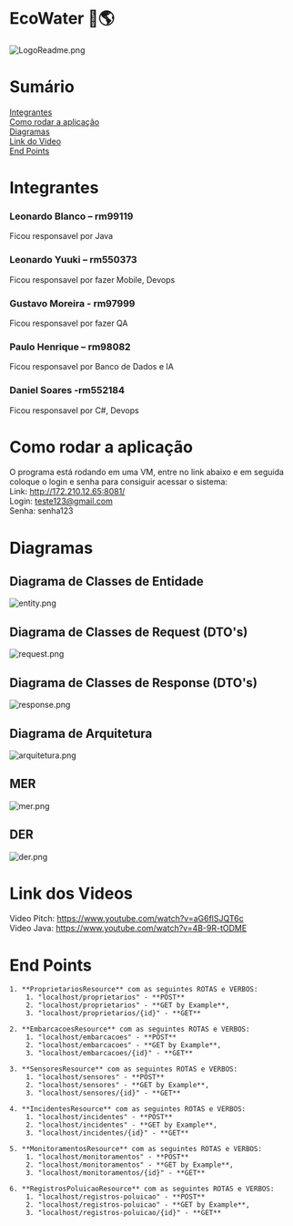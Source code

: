 # EcoWater 🚢🌎
![LogoReadme.png](documentacao%2FLogo%2FLogoReadme.png)

# Sumário
[Integrantes](#integrantes)  
[Como rodar a aplicação](#como-rodar-a-aplicação)  
[Diagramas](#diagramas)  
[Link do Video](#link-do-video)    
[End Points](#end-points)   

# Integrantes

### Leonardo Blanco – rm99119
Ficou responsavel por Java

### Leonardo Yuuki – rm550373
Ficou responsavel por fazer Mobile, Devops

### Gustavo Moreira - rm97999
Ficou responsavel por fazer QA

### Paulo Henrique – rm98082
Ficou responsavel por Banco de Dados e IA

### Daniel Soares -rm552184
Ficou responsavel por C#, Devops

# Como rodar a aplicação
O programa está rodando em uma VM, entre no link abaixo e em seguida coloque o login e senha para consiguir acessar o sistema:   
Link: http://172.210.12.65:8081/  
Login: teste123@gmail.com  
Senha: senha123

# Diagramas

## Diagrama de Classes de Entidade
![entity.png](documentacao%2Fdiagramas-classes%2Fentity.png)

## Diagrama de Classes de Request (DTO's)
![request.png](documentacao%2Fdiagramas-classes%2Frequest.png)

## Diagrama de Classes de Response (DTO's)
![response.png](documentacao%2Fdiagramas-classes%2Fresponse.png)

## Diagrama de Arquitetura
![arquitetura.png](documentacao%2Fdiagramas-classes%2Farquitetura.png)

## MER
![mer.png](documentacao%2Fdiagramas-classes%2Fmer.png)

## DER
![der.png](documentacao%2Fdiagramas-classes%2Fder.png)

# Link dos Videos
Video Pitch: https://www.youtube.com/watch?v=aG6flSJQT6c   
Video Java: https://www.youtube.com/watch?v=4B-9R-tODME   

# End Points

    1. **ProprietariosResource** com as seguintes ROTAS e VERBOS:
        1. "localhost/proprietarios" - **POST**
        2. "localhost/proprietarios" - **GET by Example**,
        3. "localhost/proprietarios/{id}" - **GET**
    
    2. **EmbarcacoesResource** com as seguintes ROTAS e VERBOS:
        1. "localhost/embarcacoes" - **POST**
        2. "localhost/embarcacoes" - **GET by Example**,
        3. "localhost/embarcacoes/{id}" - **GET**
        
    3. **SensoresResource** com as seguintes ROTAS e VERBOS:
        1. "localhost/sensores" - **POST**
        2. "localhost/sensores" - **GET by Example**,
        3. "localhost/sensores/{id}" - **GET**

    4. **IncidentesResource** com as seguintes ROTAS e VERBOS:
        1. "localhost/incidentes" - **POST**
        2. "localhost/incidentes" - **GET by Example**,
        3. "localhost/incidentes/{id}" - **GET**

    5. **MonitoramentosResource** com as seguintes ROTAS e VERBOS:
        1. "localhost/monitoramentos" - **POST**
        2. "localhost/monitoramentos" - **GET by Example**,
        3. "localhost/monitoramentos/{id}" - **GET**

    6. **RegistrosPoluicaoResource** com as seguintes ROTAS e VERBOS:
        1. "localhost/registros-poluicao" - **POST**
        2. "localhost/registros-poluicao" - **GET by Example**,
        3. "localhost/registros-poluicao/{id}" - **GET**
        

